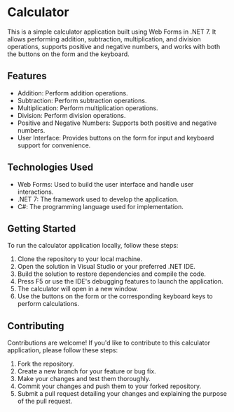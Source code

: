 # Calculator

This is a simple calculator application built using Web Forms in .NET 7. It allows performing addition, subtraction, multiplication, and division operations, supports positive and negative numbers, and works with both the buttons on the form and the keyboard.

## Features

- Addition: Perform addition operations.
- Subtraction: Perform subtraction operations.
- Multiplication: Perform multiplication operations.
- Division: Perform division operations.
- Positive and Negative Numbers: Supports both positive and negative numbers.
- User Interface: Provides buttons on the form for input and keyboard support for convenience.

## Technologies Used

- Web Forms: Used to build the user interface and handle user interactions.
- .NET 7: The framework used to develop the application.
- C#: The programming language used for implementation.

## Getting Started

To run the calculator application locally, follow these steps:

1. Clone the repository to your local machine.
2. Open the solution in Visual Studio or your preferred .NET IDE.
3. Build the solution to restore dependencies and compile the code.
4. Press F5 or use the IDE's debugging features to launch the application.
5. The calculator will open in a new window.
6. Use the buttons on the form or the corresponding keyboard keys to perform calculations.

## Contributing

Contributions are welcome! If you'd like to contribute to this calculator application, please follow these steps:

1. Fork the repository.
2. Create a new branch for your feature or bug fix.
3. Make your changes and test them thoroughly.
4. Commit your changes and push them to your forked repository.
5. Submit a pull request detailing your changes and explaining the purpose of the pull request.
